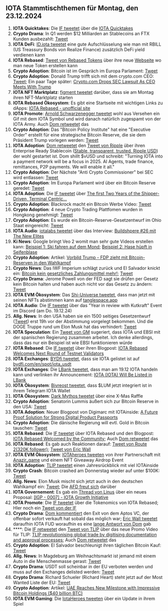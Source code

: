 ## IOTA Stammtischthemen für Montag, den 23.12.2024

1. **IOTA Quicktakes**: Die [IF tweetet](https://x.com/iota/status/1868597020207755336) über die [IOTA Quicktakes]()
2. **Crypto Drama**: In Q1 werden $12 Milliarden an Stablecoins an FTX Kunden ausbezahlt: [Tweet](https://x.com/Ashcryptoreal/status/1868723513668124761)
3. **IOTA DeFi**: [ID.iota tweetet](https://x.com/id_iota/status/1868780642047004718) eine gute Aufschlüsselung wie man mit RBILL (US Treassury Bonds von Realize Finance) zusätzlich DeFi yield verdienen kann
4. **IOTA Rebased**: [Tweet von Rebased Tokens](https://x.com/rebased_tokens/status/1868767487342657791) über ihre neue [Webseite](http://rebased-tokens.xyz/) wo man neue Token erstellen kann
5. **Crypto Adoption**: Bitcoin ist im Gespräch im Europa Parlament: [Tweet](https://x.com/BitcoinMagazine/status/1868990416701604224)
6. **Crypto Adoption**: Donald Trump trifft sich mit dem crypto.com CEO: [Tweet](https://x.com/CryptoAvon2626/status/1868981208685945054); Ein paar Tage später: [Crypto.com Drops SEC Lawsuit As CEO Meets With Trump](https://thedefiant.io/news/regulation/crypto-com-drops-sec-lawsuit-as-ceo-meets-with-trump)
7. **IOTA NFT Marktplatz**: [figment tweetet](https://x.com/figment_nfts/status/1869035526877282637) darüber, dass sie am Montag ihren NFT-Marktplatz starten
8. **IOTA Rebased Ökosystem**: Es gibt eine Startseite mit wichtigen Links zu dApps: [IOTA Rebased - unofficial site](https://iotarebased.com/index2.html)
9. **IOTA Promote**: [Arnold Schwarzenegger tweetet](https://x.com/Schwarzenegger/status/1869048184640815324) wohl aus Versehen ein Gif mit dem IOTA Symbol und wird danach natürlich zugespamt von der IOTA Army. Auch [Dom retweetet](https://x.com/DomSchiener/status/1869082032439205962) das
10. **Crypto Adoption**: Das "Bitcoin Policy Institute" hat eine "Executive Order" erstellt für eine strategische Bitcoin Reserve, die sie dem Präsident Trump vorlegen werden: [Tweet](https://x.com/BitcoinMagazine/status/1869102704783716684)
11. **IOTA Adoption**: [Dom retweetet](https://x.com/DomSchiener/status/1869049725997265285) den [Tweet von Ripple](https://x.com/Ripple/status/1869011382852878592) über ihren Enterprise Ready Stablecoin ([Stable, transparent, trusted. Ripple USD](https://ripple.com/solutions/stablecoin/)) der wohl gestartet ist. Dom shillt $vUSD und schreibt: "Turning IOTA into a payment network will be a focus in 2025. AI Agents, trade finance, remittances, P2P payments. We will enable it all."
12. **Crypto Adoption**: Der Nächste "Anti Crypto Commissioner" bei SEC wird entlassen: [Tweet](https://x.com/Vivek4real_/status/1869062059595628962)
13. **Crypto Adoption**: Im Europa Parlament wird über ein Bitcoin Reserve geredet: [Tweet](https://x.com/BitcoinMagazine/status/1868968945421853181)
14. **IOTA Adoption**: Die [IF tweetet](https://x.com/iota/status/1869324786486378537) über [The first Two Years of the Shipper-Driven, Terminal Centric...](https://www.youtube.com/watch?v=Vxp252QP3Y8&t=2189s)
15. **Crypto Adoption**: Blackrock macht ein Bitcoin Werbe Video: [Tweet](https://x.com/WatcherGuru/status/1869134812696687015)
16. **Crypto Adoption**: 4 neue Crypto Trading Plattfomen wurden in Hongkong genehmigt: [Tweet](https://x.com/BitcoinMagazine/status/1869352024036499872)
17. **Crypto Adoption**: Es wurde ein Bitcoin-Reserve-Gesetzentwurf im Ohio Staat eingereicht: [Tweet](https://x.com/BTC_Archive/status/1869148527664021529)
18. **IOTA Audio**: [iotalabs tweetet](https://x.com/iotalabs_/status/1868657460875239928) über das Interview: [Buildshpere #26 mit The New Elites](https://x.com/i/spaces/1OwxWNkwOpAJQ)
19. **Ki News**: Google bringt Veo 2 womit man sehr gute Videos erstellen kann: [Beispiel 1: Ski fahren auf dem Mond](https://x.com/noonescente/status/1869138005925265587); [Beispiel 2: Hase hüpft in Seifenblase](https://x.com/DeryaTR_/status/1869041493752852568)
20. **Crypto Adoption**: Artikel: [Vorbild Trump - FDP zieht mit Bitcoin-Reserven in den Wahlkampf](https://www.btc-echo.de/schlagzeilen/fdp-zieht-mit-bitcoin-reserven-in-den-wahlkampf-197916/?utm_content=buffer8005f&utm_medium=social&utm_source=x.com&utm_campaign=buffer)
21. **Crypto News**: Das IWF Imperium schlägt zurück und El Salvador knickt ein: [Bitcoin kein gesetzliches Zahlungsmittel mehr!](https://www.blocktrainer.de/blog/bitcoin-kein-gesetzliches-zahlungsmittel-mehr); [Tweet](https://x.com/FurkanCCTV/status/1869690582395920589)
22. **Crypto Drama**: Jerome Powell von der FED sagt sie drüfen per Gesetz kein Bitcoin halten und haben auch nicht vor das Gesetz zu ändern: [Tweet](https://x.com/TheRobynHD/status/1869476416095732075)
23. **IOTA EVM Ökosystem**: Das [Shi-Universe tweetet](https://x.com/Shiuniverse/status/1869428047130066956), dass man jetzt mit seinen NFTs abstimmen kann auf [tanglespace.app](https://www.tanglespace.app/)
24. **IOTA Audio**: Die [IF tweetet](https://x.com/iota/status/1868627137403474358) über das "Year in review with Kutkraft" Event im Discord (am Do. 19.12.24)
25. **Allg. News**: In den USA haben sie ein 1500 seitiges Gesetzentwurf ([Tweet](https://x.com/Kristennetten/status/1869457547780141501)) erst 19h vor der Abstimmung vorgelegt bekommen. Und die DOGE Truppe rund um Elon Musk hat das verhindert: [Tweet](https://x.com/MarioNawfal/status/1869423069430771957)
26. **IOTA Speculation**: Ein [Tweet von GM](https://x.com/GM__INV/status/1869683720510476632) sugeriert, dass IOTA und EBSI mit der spanischen Regierung zusammen arbeitet. Ich denke allerdings, dass das nur ein Beispiel ist wie EBSI funktionieren würde
27. **IOTA Rebased**: Die [IF tweetet](https://x.com/iota/status/1869699205154984400) über ihren Blogpost: [IOTA Rebased Welcomes Next Round of Testnet Validators](https://blog.iota.org/iota-rebased-validators2/)
28. **IOTA Exchanges**: [BYDfi tweetet](https://x.com/BYDFi/status/1869681374497763601), dass sie IOTA gelistet ist auf [bydfi.com/en/spot/iota_usdt](https://www.bydfi.com/en/spot/iota_usdt)
29. **IOTA Exchanges**: Die [LBank tweetet](https://x.com/LBank_Exchange/status/1869696182806827251), dass man am 19.12 IOTA handeln kann und verlinken ihr Announcement: [IOTA (IOTA) Will Be Listed in LBank](https://support.lbank.com/hc/en-gb/articles/41375350555289-IOTA-IOTA-Will-Be-Listed-in-LBank)
30. **IOTA Ökosystem**: [Bivreost tweetet](https://x.com/bivreost/status/1869687640397639741), dass $LUM jetzt integriert ist in ihrem Telegram IOTA Wallet
31. **IOTA Ökosystem**: [Dark Mythos tweetet](https://x.com/DarkMythosIOTA/status/1869735426103124408) über eine X-Mas Raffle
32. **Crypto Adoption**: Senatorin Lummis äußert sich zur Bitcoin Reserve in den USA: [Tweet](https://x.com/Kristennetten/status/1869457547780141501)
33. **IOTA Adoption**: Neuer Blogpost von Digimarc mit IOTAinside: [A Future Proof Solution for Strong Digital Product Passports](https://www.digimarc.com/blog/future-proof-solution-strong-digital-product-passports)
34. **Crypto Adoption**: Die dänische Regierung will evtl. Gold in Bitcoin tauschen: [Tweet](https://x.com/notrealsaylor/status/1869700862496653651)
35. **IOTA Rebased**: Die [IF tweetet](https://x.com/iota/status/1869744681162059875) über IOTA Rebased und den Blogpost: [IOTA Rebased Welcomed by the Community](https://blog.iota.org/iota-rebased-welcomed-by-community/); Auch [Dom retweetet](https://x.com/DomSchiener/status/1869777835411521996) das
36. **IOTA Rebased**: Es gab auch Reaktionen darauf: [Tweet von Route 2(320K follower)](https://x.com/Route2FI/status/1869769115944288690); [Tweet von Eric Wall](https://x.com/ercwl/status/1869867502198763558)
37. **IOTA EVM Ökosystem**: [IOTAheroes tweeten](https://x.com/IotaHeroes/status/1869774704501817703) von ihrer Partnerschaft mit [Anazir_game](https://x.com/Anazir_game) und einem NFT Giveaway Airdrop Event
38. **IOTA Adoption**: [TLIP tweetet](https://x.com/TLIP_io/status/1869771191939994105) einen Jahresrückblick mit viel IOTAinside
39. **Crypto Crash**: Bitcoin crashed am Donnerstag wieder auf unter $100K: [Tweet](https://x.com/AltcoinDailyio/status/1869832104735084957)
40. **Allg. News**: Elon Musk mischt sich jetzt auch in den deutschen Wahlkampf ein: [Tweet](https://x.com/elonmusk/status/1869986946031988780); Die [AFD freut sich](https://x.com/AfD/status/1870051089594364400) darüber
41. **IOTA Governement**: Es gab ein [Thread von Linus](https://x.com/LinusNaumann/status/1870067321601151108) über ein neues Proposal: [[IGP - 0007] - IOTA Growth Initiative](https://govern.iota.org/t/igp-0007-iota-growth-initiative/1780)
42. **IOTA Promote**: Die [IF tweetet](https://govern.iota.org/t/igp-0007-iota-growth-initiative/1780) über die Tokenomics von IOTA Rebased; HIer noch ein [Tweet von der IF](https://x.com/iota/status/1870106902333419626)
43. **Crypto Drama**: [Dom kommentiert](https://x.com/DomSchiener/status/1870174922578043318) den Exit von dem Aptos VC, der offenbar sofort verkauft hat sobald das möglich war; [Eric Wall tweetet](https://x.com/ercwl/status/1870185426067083360) daraufhin IOTA FUD woraufhin es eine [lange Antwort von Dom](https://x.com/DomSchiener/status/1870351897892094214) gab
44. ****: Die [IF retweetet](https://x.com/iota/status/1870165098842517914) den [Tweet von TLIP](https://x.com/TLIP_io/status/1870160446625357858) über das neue Promo Video für TLIP: [TLIP revolutionising global trade by digitising documentation and approval processes](https://www.youtube.com/watch?v=TW3HtMXOzJA); Auch [Dom retweetet](https://x.com/DomSchiener/status/1870175742593544691) das
45. **Crypto Adoption**: El Salvador beschleunigt ihren täglichen Bitcoin Kauf: [Tweet](https://x.com/BitcoinMagazine/status/1870207089018064920)
46. **Allg. News**: In Magdeburg am Weihnachtsmarkt ist jemand mit einem Auto in die Menschenmasse gerast: [Tweet](https://x.com/CollinRugg/status/1870187310840459544)
47. **Crypto Drama**: USDT soll scheinbar in der EU verboten werden und muss auf den Exchanges delisted werden: [Tweet](https://x.com/blckchaindaily/status/1870170177158918552)
48. **Crypto Drama**: Richard Schueler (Richard Heart) steht jetzt auf der Most Wanted Liste der EU: [Tweet](https://x.com/WhaleFUD/status/1870584254293565787)
49. **Crypto Adoption**: Artikel: [UAE Reaches New Milestone with Impressive Bitcoin Holdings ($40 billion BTC)](https://cryptodnes.bg/en/uae-reaches-new-milestone-with-impressive-bitcoin-holdings/)
50. **IOTA EVM Gaming**: Die [IotaHeroes tweeten](https://x.com/IotaHeroes/status/1870813611129528730) über ein Update in ihrem Spiel
